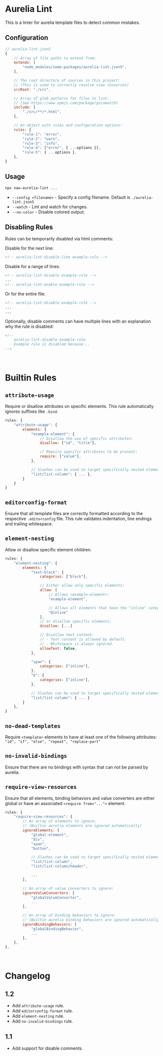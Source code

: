 # Aurelia Lint
This is a linter for aurelia template files to detect common mistakes.

## Configuration
```js
// aurelia-lint.json5
{
	// Array of file paths to extend from:
	extends: [
		"node_modules/some-packages/aurelia-lint.json5",
	],

	// The root directory of sources in this project:
	// (This is used to correctly resolve view resources)
	srcRoot: "./src",

	// Array of glob patterns for files to lint:
	// (See https://www.npmjs.com/package/picomatch)
	include: [
		"./src/**/*.html",
	],

	// An object with rules and configuration options:
	rules: {
		"rule-1": "error",
		"rule-2": "warn",
		"rule-3": "info",
		"rule-4": ["error", { ...options }],
		"rule-5": { ...options },
	},
}
```

## Usage
```bash
npx naw-aurelia-lint ...
```
+ `--config <filename>` - Specify a config filename. Default is `./aurelia-lint.json5`
+ `--watch` - Lint and watch for changes.
+ `--no-color` - Disable colored output.

## Disabling Rules
Rules can be temporarily disabled via html comments:

Disable for the next line:
```html
<!-- aurelia-lint-disable-line example-rule -->
```

Disable for a range of lines:
```html
<!-- aurelia-lint-disable example-rule -->
...
<!-- aurelia-lint-enable example-rule -->
```
Or for the entire file:
```html
<!-- aurelia-lint-disable example-rule -->
...
...
```

Optionally, disable comments can have multiple lines with an explanation why the rule is disabled:
```html
<!--
	aurelia-lint-disable example-rule
	Example rule is disabled because...
-->
```

<br>



# Builtin Rules

## `attribute-usage`
Require or disallow attributes on specific elements. This rule automatically ignores suffixes like `.bind`.

```js
rules: {
	"attribute-usage": {
		elements: {
			"example-element": {
				// Disallow the use of specific attributes:
				disallow: ["id", "title"],

				// Require specific attributes to be present:
				require: ["value"],
			},

			// Slashes can be used to target specifically nested elements:
			"list/list-column": { ... },
		}
	}
}
```

## `editorconfig-format`
Ensure that all template files are correctly formatted according to the respective `.editorconfig` file. This rule validates indentation, line endings and trailing whitespace.

## `element-nesting`
Allow or disallow specific element children.

```js
rules: {
	"element-nesting": {
		elements: {
			"text-block": {
				categories: ["block"],

				// Either allow only specific elements:
				allow: [
					// Allows <example-element>:
					"example-element",

					// Allows all elements that have the "inline" category:
					"@inline"
				],
				// or disallow specific elements:
				disallow: [...]

				// Disallow text content:
				// - Text content is allowed by default.
				// - Whitespace is always ignored.
				allowText: false,
			},

			"span": {
				categories: ["inline"],
			},
			"b": {
				categories: ["inline"],
			},

			// Slashes can be used to target specifically nested elements:
			"list/list-column": { ... }
		}
	},
}
```

## `no-dead-templates`
Require `<template>` elements to have at least one of the following attributes: `"id", "if", "else", "repeat", "replace-part"`

## `no-invalid-bindings`
Ensure that there are no bindings with syntax that can not be parsed by aurelia.

## `require-view-resources`
Ensure that all elements, binding behaviors and value converters are either global or have an associated `<require from="...">` element.

```js
rules: {
	"require-view-resources": {
		// An array of elements to ignore:
		// (Builtin aurelia elements are ignored automatically)
		ignoreElements: [
			"global-element",
			"div",
			"span",
			"button",

			// Slashes can be used to target specifically nested elements:
			"list/list-column",
			"list/list-column/header",

			...
		],

		// An array of value converters to ignore:
		ignoreValueConverters: [
			"globalValueConverter",
			...
		],

		// An array of binding behaviors to ignore:
		// (Builtin aurelia binding behaviors are ignored automatically)
		ignoreBindingBehaviors: [
			"globalBindingBehavior",
			...
		],
	},
},
```

<br>



# Changelog

## 1.2
+ Add `attribute-usage` rule.
+ Add `editorconfig-format` rule.
+ Add `element-nesting` rule.
+ Add `no-invalid-bindings` rule.

## 1.1
+ Add support for disable comments.
